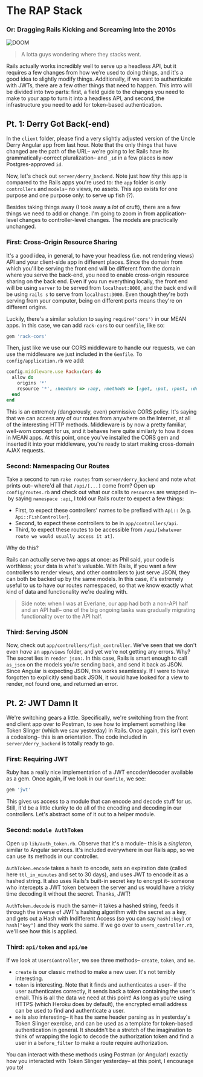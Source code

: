 # The RAP Stack
### Or: Dragging Rails Kicking and Screaming Into the 2010s

![DOOM](https://impossiblecity.files.wordpress.com/2009/03/doom-753530.jpg)
> A lotta guys wondering where they stacks went.

Rails actually works incredibly well to serve up a headless API, but it requires a few changes from how we're used to doing things, and it's a good idea to slightly modify things. Additionally, if we want to authenticate with JWTs, there are a few other things that need to happen. This intro will be divided into two parts: first, a field guide to the changes you need to make to your app to turn it into a headless API, and second, the infrastructure you need to add for token-based authentication.

## Pt. 1: Derry Got Back(-end)
In the `client` folder, please find a very slightly adjusted version of the Uncle Derry Angular app from last hour. Note that the only things that have changed are the path of the URL– we're going to let Rails have its grammatically-correct pluralization– and `_id` in a few places is now Postgres-approved `id`. 

Now, let's check out `server/derry_backend`. Note just how *tiny* this app is compared to the Rails apps you're used to: the `app` folder is only `controllers` and `models`– no views, no assets. This app exists for one purpose and one purpose only: to serve up fish (?).

Besides taking things away (I took away a *lot* of cruft), there are a few things we need to add or change. I'm going to zoom in from application-level changes to controller-level changes. The models are practically unchanged.

### First: Cross-Origin Resource Sharing
It's a good idea, in general, to have your headless (i.e. not rendering views) API and your client-side app in different places. Since the domain from which you'll be serving the front end will be different from the domain where you serve the back-end, you need to enable cross-origin resource sharing on the back end. Even if you run everything locally, the front end will be using `server` to be served from `localhost:8000`, and the back end will be using `rails s` to serve from `localhost:3000`. Even though they're both serving from your computer, being on different ports means they're on different origins. 

Luckily, there's a similar solution to saying `require('cors')` in our MEAN apps. In this case, we can add `rack-cors` to our `Gemfile`, like so: 

```ruby
gem 'rack-cors'
```

Then, just like we use our CORS middleware to handle our requests, we can use the middleware we just included in the `Gemfile`. To `config/application.rb` we add:

```ruby
config.middleware.use Rack::Cors do
  allow do
    origins '*'
    resource '*', :headers => :any, :methods => [:get, :put, :post, :delete, :options]
  end
end
```
This is an extremely (dangerously, even) permissive CORS policy. It's saying that we can access any of our routes from anywhere on the Internet, at all of the interesting HTTP methods. Middleware is by now a pretty familiar, well-worn concept for us, and it behaves here quite similarly to how it does in MEAN apps. At this point, once you've installed the CORS gem and inserted it into your middleware, you're ready to start making cross-domain AJAX requests. 

### Second: Namespacing Our Routes 
Take a second to run `rake routes` from `server/derry_backend` and note what prints out– where'd all that `/api/[...]` come from? Open up `config/routes.rb` and check out what our calls to `resources` are wrapped in– by saying `namespace :api`, I told our Rails router to expect a few things:

* First, to expect these controllers' names to be prefixed with `Api::` (e.g. `Api::FishController`).
* Second, to expect these controllers to be in `app/controllers/api`.
* Third, to expect these routes to be accessible from `/api/[whatever route we would usually access it at]`. 

Why do this? 

Rails can actually serve two apps at once: as Phil said, your code is worthless; your data is what's valuable. With Rails, if you want a few controllers to render views, and other controllers to just serve JSON, they can both be backed up by the same models. In this case, it's extremely useful to us to have our routes namespaced, so that we know exactly what kind of data and functionality we're dealing with. 

> Side note: when I was at Everlane, our app had both a non-API half and an API half– one of the big ongoing tasks was gradually migrating functionality over to the API half.

### Third: Serving JSON
Now, check out `app/controllers/fish_controller`. We've seen that we don't even *have* an `app/views` folder, and yet we're not getting any errors. Why? The secret lies in `render json:`. In this case, Rails is smart enough to call `as_json` on the models you're sending back, and send it back as JSON. Since Angular is expecting JSON, this works seamlessly. If I were to have forgotten to explicitly send back JSON, it would have looked for a view to render, not found one, and returned an error. 

## Pt. 2: JWT Damn It
We're switching gears a little. Specifically, we're switching from the front end client app over to Postman, to see how to implement something like Token Slinger (which we saw yesterday) in Rails. Once again, this isn't even a codealong– this is an orientation. The code included in `server/derry_backend` is totally ready to go. 

### First: Requiring JWT
Ruby has a really nice implementation of a JWT encoder/decoder available as a gem. Once again, if we look in our `Gemfile`, we see:
```ruby
gem 'jwt'
```
This gives us access to a module that can encode and decode stuff for us. Still, it'd be a little clunky to do all of the encoding and decoding in our controllers. Let's abstract some of it out to a helper module. 

### Second: `module AuthToken`
Open up `lib/auth_token.rb`. Observe that it's a module– this is a _singleton_, similar to Angular services. It's included everywhere in our Rails app, so we can use its methods in our controller.

`AuthToken.encode` takes a hash to encode, sets an expiration date (called here `ttl_in_minutes` and set to 30 days), and uses JWT to encode it as a hashed string. It also uses Rails's built-in secret key to encrypt it– someone who intercepts a JWT token between the server and us would have a tricky time decoding it without the secret. Thanks, JWT!

`AuthToken.decode` is much the same– it takes a hashed string, feeds it through the inverse of JWT's hashing algorithm with the secret as a key, and gets out a Hash with Indifferent Access (so you can say `hash[:key]` or `hash["key"]` and they work the same. If we go over to `users_controller.rb`, we'll see how this is applied. 

### Third: `api/token` and `api/me`
If we look at `UsersController`, we see three methods– `create`, `token`, and `me`.

* `create` is our classic method to make a new user. It's not terribly interesting.
* `token` is interesting. Note that it finds and authenticates a user– if the user authenticates correctly, it sends back a token containing the user's email. This is all the data we need at this point! As long as you're using HTTPS (which Heroku does by default), the encrypted email address can be used to find and authenticate a user.
* `me` is also interesting– it has the same header parsing as in yesterday's Token Slinger exercise, and can be used as a template for token-based authentication in general. It shouldn't be a stretch of the imagination to think of wrapping the logic to decode the authorization token and find a user in a `before_filter` to make a route require authorization. 

You can interact with these methods using Postman (or Angular!) exactly how you interacted with Token Slinger yesterday– at this point, I encourage you to!